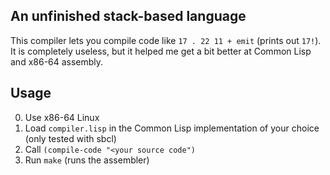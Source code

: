 ## An unfinished stack-based language
This compiler lets you compile code like `17 . 22 11 + emit` (prints out `17!`). It is completely useless, but it helped me get a bit better at Common Lisp and x86-64 assembly.
## Usage
0. Use x86-64 Linux
1. Load `compiler.lisp` in the Common Lisp implementation of your choice (only tested with sbcl)
2. Call `(compile-code "<your source code")`
3. Run `make` (runs the assembler)
